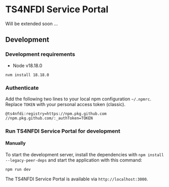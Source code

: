 # TS4NFDI Service Portal 

Will be extended soon ...

## Development

### Development requirements

- Node v18.18.0


```
nvm install 18.18.0
```
### Authenticate

Add the following two lines to your local npm configuration `~/.npmrc`. Replace `TOKEN` with your personal access
token (classic). 

```
@ts4nfdi:registry=https://npm.pkg.github.com
//npm.pkg.github.com/:_authToken=TOKEN
```
### Run TS4NFDI Service Portal for development

#### Manually
To start the development server, install the dependencies with `npm install --legacy-peer-deps` and start the 
application with this command:
```
npm run dev
```
The TS4NFDI Service Portal is available via `http://localhost:3000`.
